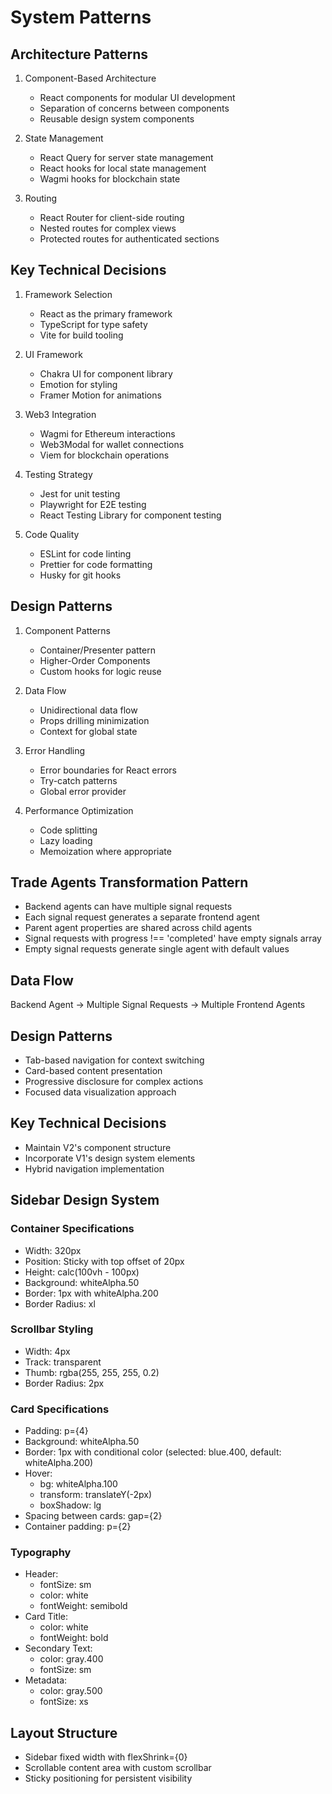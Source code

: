 # System Patterns

## Architecture Patterns

1. Component-Based Architecture
   - React components for modular UI development
   - Separation of concerns between components
   - Reusable design system components

2. State Management
   - React Query for server state management
   - React hooks for local state management
   - Wagmi hooks for blockchain state

3. Routing
   - React Router for client-side routing
   - Nested routes for complex views
   - Protected routes for authenticated sections

## Key Technical Decisions

1. Framework Selection
   - React as the primary framework
   - TypeScript for type safety
   - Vite for build tooling

2. UI Framework
   - Chakra UI for component library
   - Emotion for styling
   - Framer Motion for animations

3. Web3 Integration
   - Wagmi for Ethereum interactions
   - Web3Modal for wallet connections
   - Viem for blockchain operations

4. Testing Strategy
   - Jest for unit testing
   - Playwright for E2E testing
   - React Testing Library for component testing

5. Code Quality
   - ESLint for code linting
   - Prettier for code formatting
   - Husky for git hooks

## Design Patterns

1. Component Patterns
   - Container/Presenter pattern
   - Higher-Order Components
   - Custom hooks for logic reuse

2. Data Flow
   - Unidirectional data flow
   - Props drilling minimization
   - Context for global state

3. Error Handling
   - Error boundaries for React errors
   - Try-catch patterns
   - Global error provider

4. Performance Optimization
   - Code splitting
   - Lazy loading
   - Memoization where appropriate

## Trade Agents Transformation Pattern
- Backend agents can have multiple signal requests
- Each signal request generates a separate frontend agent
- Parent agent properties are shared across child agents
- Signal requests with progress !== 'completed' have empty signals array
- Empty signal requests generate single agent with default values

## Data Flow
Backend Agent → Multiple Signal Requests → Multiple Frontend Agents

## Design Patterns
- Tab-based navigation for context switching
- Card-based content presentation
- Progressive disclosure for complex actions
- Focused data visualization approach

## Key Technical Decisions
- Maintain V2's component structure
- Incorporate V1's design system elements
- Hybrid navigation implementation

## Sidebar Design System
### Container Specifications
- Width: 320px
- Position: Sticky with top offset of 20px
- Height: calc(100vh - 100px)
- Background: whiteAlpha.50
- Border: 1px with whiteAlpha.200
- Border Radius: xl

### Scrollbar Styling
- Width: 4px
- Track: transparent
- Thumb: rgba(255, 255, 255, 0.2)
- Border Radius: 2px

### Card Specifications
- Padding: p={4}
- Background: whiteAlpha.50
- Border: 1px with conditional color (selected: blue.400, default: whiteAlpha.200)
- Hover: 
  - bg: whiteAlpha.100
  - transform: translateY(-2px)
  - boxShadow: lg
- Spacing between cards: gap={2}
- Container padding: p={2}

### Typography
- Header: 
  - fontSize: sm
  - color: white
  - fontWeight: semibold
- Card Title:
  - color: white
  - fontWeight: bold
- Secondary Text:
  - color: gray.400
  - fontSize: sm
- Metadata:
  - color: gray.500
  - fontSize: xs

## Layout Structure
- Sidebar fixed width with flexShrink={0}
- Scrollable content area with custom scrollbar
- Sticky positioning for persistent visibility 